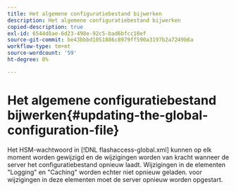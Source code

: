 ```yaml
---
title: Het algemene configuratiebestand bijwerken
description: Het algemene configuratiebestand bijwerken
copied-description: true
exl-id: 6544d8ae-6d23-498e-92c5-bad6bfcc10ef
source-git-commit: be43bbbd1051886c8979ff590a3197b2a7249b6a
workflow-type: tm+mt
source-wordcount: '59'
ht-degree: 0%

---
```


# Het algemene configuratiebestand bijwerken{#updating-the-global-configuration-file}

Het HSM-wachtwoord in [!DNL flashaccess-global.xml] kunnen op elk moment worden gewijzigd en de wijzigingen worden van kracht wanneer de server het configuratiebestand opnieuw laadt. Wijzigingen in de elementen &quot;Logging&quot; en &quot;Caching&quot; worden echter niet opnieuw geladen. voor wijzigingen in deze elementen moet de server opnieuw worden opgestart.

